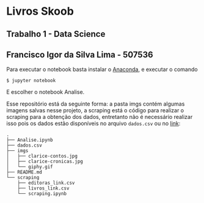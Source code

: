 # Livros Skoob

## Trabalho 1 - Data Science
## Francisco Igor da Silva Lima - 507536

Para executar o notebook basta instalar o [Anaconda](https://www.anaconda.com/), e executar o comando

```
$ jupyter notebook
```

E escolher o notebook Analise.

Esse repositório está da seguinte forma: a pasta imgs contém algumas imagens salvas nesse projeto, a scraping está o código para realizar o scraping para a obtenção dos dados, entretanto não é necessário realizar isso pois os dados estão disponíveis no arquivo `dados.csv` ou no [link](https://www.kaggle.com/victorstein/livros-skoob):

```
.
├── Analise.ipynb
├── dados.csv
├── imgs
│   ├── clarice-contos.jpg
│   ├── clarice-cronicas.jpg
│   └── giphy.gif
├── README.md
└── scraping
    ├── editoras_link.csv
    ├── livros_link.csv
    └── scraping.ipynb

```
